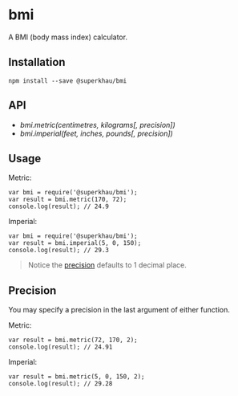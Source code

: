 # bmi

A BMI (body mass index) calculator.

## Installation

```
npm install --save @superkhau/bmi
```

## API

- *bmi.metric(centimetres, kilograms[, precision])*
- *bmi.imperial(feet, inches, pounds[, precision])*

## Usage

Metric:

```
var bmi = require('@superkhau/bmi');
var result = bmi.metric(170, 72);
console.log(result); // 24.9
```

Imperial:

```
var bmi = require('@superkhau/bmi');
var result = bmi.imperial(5, 0, 150);
console.log(result); // 29.3
```

> Notice the [precision](#precision) defaults to 1 decimal place.

## Precision

You may specify a precision in the last argument of either function.

Metric:

```
var result = bmi.metric(72, 170, 2);
console.log(result); // 24.91
```

Imperial:

```
var result = bmi.metric(5, 0, 150, 2);
console.log(result); // 29.28
```
